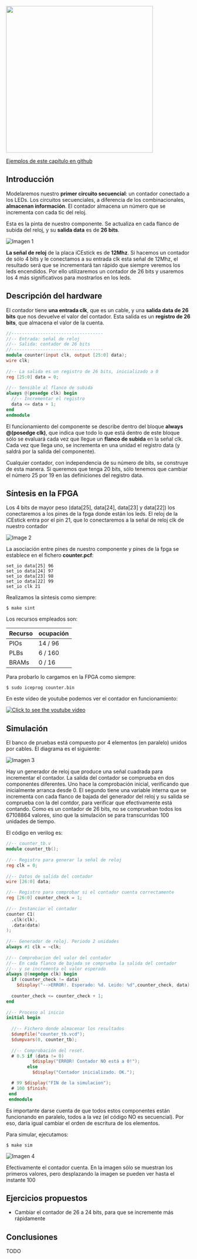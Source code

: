 <img src="https://github.com/Obijuan/open-fpga-verilog-tutorial/raw/master/tutorial/ICESTICK/T04-counter/images/T04-counter-iCEstick-1.png" width="400" align="center">

[Ejemplos de este capítulo en github](https://github.com/Obijuan/open-fpga-verilog-tutorial/tree/master/tutorial/ICESTICK/T04-counter)

## Introducción
Modelaremos nuestro **primer circuito secuencial**: un contador conectado a los LEDs. Los circuitos secuenciales, a diferencia de los combinacionales, **almacenan información**. El contador almacena un número que se incrementa con cada tic del reloj.

Esta es la pinta de nuestro componente. Se actualiza en cada flanco de subida del reloj, y su **salida data** es de **26 bits**.

![Imagen 1](https://github.com/Obijuan/open-fpga-verilog-tutorial/raw/master/tutorial/ICESTICK/T04-counter/images/counter-1.png)

**La señal de reloj** de la placa iCEstick es de **12Mhz**. Si hacemos un contador de sólo 4 bits y le conectamos a su entrada clk esta señal de 12Mhz, el resultado será que se incrementará tan rápido que siempre veremos los leds encendidos. Por ello utilizaremos un contador de 26 bits y usaremos los 4 más significativos para mostrarlos en los leds. 

## Descripción del hardware

El contador tiene **una entrada clk**, que es un cable, y una **salida data de 26  bits** que nos devuelve el valor del contador. Esta salida es un **registro de 26 bits**, que almacena el valor de la cuenta.

```verilog
//-----------------------------------
//-- Entrada: señal de reloj
//-- Salida: contador de 26 bits
//-----------------------------------
module counter(input clk, output [25:0] data);
wire clk;
    
//-- La salida es un registro de 26 bits, inicializado a 0
reg [25:0] data = 0;
    
//-- Sensible al flanco de subida
always @(posedge clk) begin
  //-- Incrementar el registro
  data <= data + 1;
end
endmodule
```

El funcionamiento del componente se describe dentro del bloque **always @(posedge clk)**, que indica que todo lo que está dentro de este bloque sólo se evaluará cada vez que llegue un **flanco de subida** en la señal clk. Cada vez que llega uno, se incrementa en una unidad el registro data (y saldrá por la salida del componente).

Cualquier contador, con independencia de su número de bits, se construye de esta manera. Si queremos que tenga 20 bits, sólo tenemos que cambiar el número 25 por 19 en las definiciones del registro data.

## Síntesis en la FPGA

Los 4 bits de mayor peso (data[25], data[24], data[23] y data[22]) los conectaremos a los pines de la fpga donde están los leds. El reloj de la iCEstick entra por el pin 21, que lo conectaremos a la señal de reloj clk de nuestro contador

![Image 2](https://github.com/Obijuan/open-fpga-verilog-tutorial/raw/master/tutorial/ICESTICK/T04-counter/images/counter-2.png)

La asociación entre pines de nuestro componente y pines de la fpga se establece en el fichero **counter.pcf**:

    set_io data[25] 96
    set_io data[24] 97
    set_io data[23] 98
    set_io data[22] 99
    set_io clk 21

Realizamos la síntesis como siempre:

    $ make sint

Los recursos empleados son:

| Recurso  | ocupación
|----------|-----------
|PIOs      | 14 / 96
|PLBs      | 6 / 160
|BRAMs     | 0 / 16

Para probarlo lo cargamos en la FPGA como siempre:

    $ sudo iceprog counter.bin

En este vídeo de youtube podemos ver el contador en funcionamiento:

[![Click to see the youtube video](http://img.youtube.com/vi/x9_OwUAtts4/0.jpg)](https://www.youtube.com/watch?v=x9_OwUAtts4)

## Simulación

El banco de pruebas está compuesto por 4 elementos (en paralelo) unidos por cables. El diagrama es el siguiente:

![Imagen 3](https://github.com/Obijuan/open-fpga-verilog-tutorial/raw/master/tutorial/ICESTICK/T04-counter/images/counter-3.png)

Hay un generador de reloj que produce una señal cuadrada para incrementar el contador. La salida del contador se comprueba en dos componentes diferentes. Uno hace la comprobación inicial, verificando que inicialmente arranca desde 0.  El segundo tiene una variable interna que se incrementa con cada flanco de bajada del generador del reloj y su salida se comprueba con la del contdor, para verificar que efectivamente está contando. Como es un contador de 26 bits, no se comprueban todos los 67108864 valores, sino que la simulación se para transcurridas 100 unidades de tiempo.

El código en verilog es:

```verilog
//-- counter_tb.v
module counter_tb();
    
//-- Registro para generar la señal de reloj
reg clk = 0;
    
//-- Datos de salida del contador
wire [26:0] data;

//-- Registro para comprobar si el contador cuenta correctamente
reg [26:0] counter_check = 1;
    
//-- Instanciar el contador
counter C1(
  .clk(clk),
  .data(data)
);
    
//-- Generador de reloj. Periodo 2 unidades
always #1 clk = ~clk;
    
//-- Comprobacion del valor del contador
//-- En cada flanco de bajada se comprueba la salida del contador
//-- y se incrementa el valor esperado
always @(negedge clk) begin
  if (counter_check != data)
    $display("-->ERROR!. Esperado: %d. Leido: %d",counter_check, data);
    
  counter_check <= counter_check + 1;
end
    
//-- Proceso al inicio
initial begin
    
  //-- Fichero donde almacenar los resultados
  $dumpfile("counter_tb.vcd");
  $dumpvars(0, counter_tb);
    
  //-- Comprobación del reset.
  # 0.5 if (data != 0)
          $display("ERROR! Contador NO está a 0!");
        else
          $display("Contador inicializado. OK.");

  # 99 $display("FIN de la simulacion");
  # 100 $finish;
 end
 endmodule
```

Es importante darse cuenta de que todos estos componentes están funcionando en paralelo, todos a la vez (el código NO es secuencial). Por eso, daría igual cambiar el orden de escritura de los elementos.

Para simular, ejecutamos:

    $ make sim

![Imagen 4](https://github.com/Obijuan/open-fpga-verilog-tutorial/raw/master/tutorial/ICESTICK/T04-counter/images/T04-counter-sim-1.png)

Efectivamente el contador cuenta. En la imagen sólo se muestran los primeros valores, pero desplazando la imagen se pueden ver hasta el instante 100

## Ejercicios propuestos
* Cambiar el contador de 26 a 24 bits, para que se incremente más rápidamente

## Conclusiones
TODO




